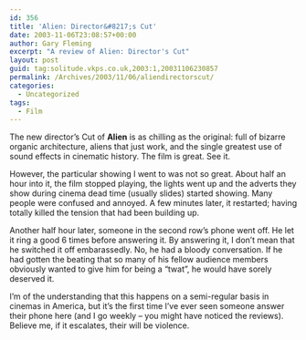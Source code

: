 ```yaml
---
id: 356
title: 'Alien: Director&#8217;s Cut'
date: 2003-11-06T23:08:57+00:00
author: Gary Fleming
excerpt: "A review of Alien: Director's Cut"
layout: post
guid: tag:solitude.vkps.co.uk,2003:1,20031106230857
permalink: /Archives/2003/11/06/aliendirectorscut/
categories:
  - Uncategorized
tags:
  - Film
---
```

The new director&#8217;s Cut of **Alien** is as chilling as the original: full of bizarre organic architecture, aliens that just work, and the single greatest use of sound effects in cinematic history. The film is great. See it.

However, the particular showing I went to was not so great. About half an hour into it, the film stopped playing, the lights went up and the adverts they show during cinema dead time (usually slides) started showing. Many people were confused and annoyed. A few minutes later, it restarted; having totally killed the tension that had been building up.

Another half hour later, someone in the second row&#8217;s phone went off. He let it ring a good 6 times before answering it. By answering it, I don&#8217;t mean that he switched it off embarassedly. No, he had a bloody conversation. If he had gotten the beating that so many of his fellow audience members obviously wanted to give him for being a &#8220;twat&#8221;, he would have sorely deserved it.

I&#8217;m of the understanding that this happens on a semi-regular basis in cinemas in America, but it&#8217;s the first time I&#8217;ve ever seen someone answer their phone here (and I go weekly &#8211; you might have noticed the reviews). Believe me, if it escalates, their will be violence.